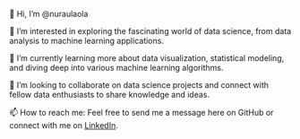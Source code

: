 👋 Hi, I’m @nuraulaola

👀 I’m interested in exploring the fascinating world of data science, from data analysis to machine learning applications.

🌱 I’m currently learning more about data visualization, statistical modeling, and diving deep into various machine learning algorithms.

💞️ I’m looking to collaborate on data science projects and connect with fellow data enthusiasts to share knowledge and ideas.

📫 How to reach me: Feel free to send me a message here on GitHub or connect with me on [LinkedIn](https://www.linkedin.com/in/nur-aula/).
